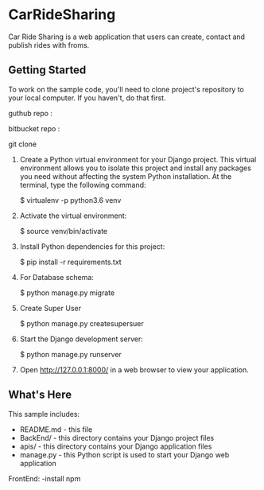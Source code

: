 # CarRideSharing

Car Ride Sharing is a web application that users can create, contact and publish rides with
froms.


Getting Started
---------------

To work on the sample code, you'll need to clone project's repository to your
local computer. If you haven't, do that first.

guthub repo :

bitbucket repo :

git clone

1. Create a Python virtual environment for your Django project. This virtual
environment allows you to isolate this project and install any packages you
need without affecting the system Python installation. At the terminal, type
the following command:

    $ virtualenv -p python3.6 venv

2. Activate the virtual environment:

    $ source venv/bin/activate

3. Install Python dependencies for this project:

    $ pip install -r requirements.txt

4. For Database schema:

    $ python manage.py migrate

5. Create Super User

    $ python manage.py createsupersuer

6. Start the Django development server:

    $ python manage.py runserver

7. Open http://127.0.0.1:8000/ in a web browser to view your application.



What's Here
-----------

This sample includes:

* README.md - this file
* BackEnd/ - this directory contains your Django project files
* apis/ - this directory contains your Django application files
* manage.py - this Python script is used to start your Django web application


FrontEnd:
  -install npm
